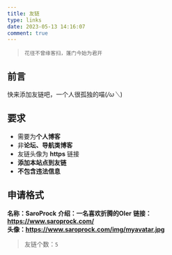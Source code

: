 ```yaml
---
title: 友链
type: links
date: 2023-05-13 14:16:07
comment: true
---
```


>`花径不曾缘客扫，蓬门今始为君开`

## 前言

快来添加友链吧，一个人很孤独的喵(*/ω＼*)

## 要求

- 需要为**个人博客**
- 非**论坛、导航类博客**
- 友链头像为 **https** 链接
- **添加本站点到友链**
- **不包含违法信息**

## 申请格式

**名称：SaroProck**
**介绍：一名喜欢折腾的OIer**
**链接：https://www.saroprock.com/**  
**头像：https://www.saroprock.com/img/myavatar.jpg**

>友链个数：`5`